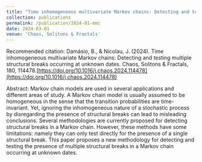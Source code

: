 ```yaml
---
title: "Time inhomogeneous multivariate Markov chains: Detecting and testing multiple structural breaks occurring at unknown dates"
collection: publications
permalink: /publication/2024-01-mmc
date: 2024-03-01
venue: 'Chaos, Solitons & Fractals'
---
```


Recommended citation: Damásio, B., & Nicolau, J. (2024). Time inhomogeneous multivariate Markov chains: Detecting and testing multiple structural breaks occurring at unknown dates. Chaos, Solitons & Fractals, 180, 114478.[https://doi.org/10.1016/j.chaos.2024.114478](https://doi.org/10.1016/j.chaos.2024.114478)

Abstract: Markov chain models are used in several applications and different areas of study. A Markov chain model is usually assumed to be homogeneous in the sense that the transition probabilities are time-invariant. Yet, ignoring the inhomogeneous nature of a stochastic process by disregarding the presence of structural breaks can lead to misleading conclusions. Several methodologies are currently proposed for detecting structural breaks in a Markov chain. However, these methods have some limitations: namely they can only test directly for the presence of a single structural break. This paper proposes a new methodology for detecting and testing the presence of multiple structural breaks in a Markov chain occurring at unknown dates.
